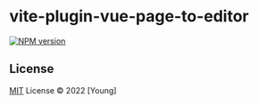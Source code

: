 # vite-plugin-vue-page-to-editor

[![NPM version](https://img.shields.io/npm/v/vite-plugin-vue-page-to-editor?color=a1b858&label=)](https://www.npmjs.com/package/vite-plugin-vue-page-to-editor)

## License

[MIT](./LICENSE) License © 2022 [Young]
